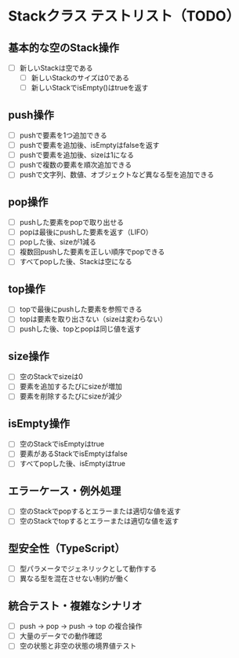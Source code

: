 # Stackクラス テストリスト（TODO）

## 基本的な空のStack操作

- [ ] 新しいStackは空である
  - [ ] 新しいStackのサイズは0である
  - [ ] 新しいStackでisEmpty()はtrueを返す

## push操作

- [ ] pushで要素を1つ追加できる
- [ ] pushで要素を追加後、isEmptyはfalseを返す
- [ ] pushで要素を追加後、sizeは1になる
- [ ] pushで複数の要素を順次追加できる
- [ ] pushで文字列、数値、オブジェクトなど異なる型を追加できる

## pop操作

- [ ] pushした要素をpopで取り出せる
- [ ] popは最後にpushした要素を返す（LIFO）
- [ ] popした後、sizeが1減る
- [ ] 複数回pushした要素を正しい順序でpopできる
- [ ] すべてpopした後、Stackは空になる

## top操作

- [ ] topで最後にpushした要素を参照できる
- [ ] topは要素を取り出さない（sizeは変わらない）
- [ ] pushした後、topとpopは同じ値を返す

## size操作

- [ ] 空のStackでsizeは0
- [ ] 要素を追加するたびにsizeが増加
- [ ] 要素を削除するたびにsizeが減少

## isEmpty操作

- [ ] 空のStackでisEmptyはtrue
- [ ] 要素があるStackでisEmptyはfalse
- [ ] すべてpopした後、isEmptyはtrue

## エラーケース・例外処理

- [ ] 空のStackでpopするとエラーまたは適切な値を返す
- [ ] 空のStackでtopするとエラーまたは適切な値を返す

## 型安全性（TypeScript）

- [ ] 型パラメータでジェネリックとして動作する
- [ ] 異なる型を混在させない制約が働く

## 統合テスト・複雑なシナリオ

- [ ] push → pop → push → top の複合操作
- [ ] 大量のデータでの動作確認
- [ ] 空の状態と非空の状態の境界値テスト
